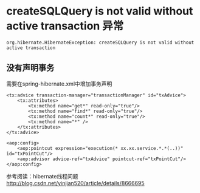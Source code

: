 # createSQLQuery is not valid without active transaction 异常
	org.hibernate.HibernateException: createSQLQuery is not valid without active transaction

## 没有声明事务

需要在spring-hibernate.xml中增加事务声明

```
<tx:advice transaction-manager="transactionManager" id="txAdvice">
    <tx:attributes>
        <tx:method name="get*" read-only="true"/>
        <tx:method name="find*" read-only="true"/>
        <tx:method name="count*" read-only="true"/>
        <tx:method name="*" />
    </tx:attributes>
</tx:advice>

<aop:config>
    <aop:pointcut expression="execution(* xx.xx.service.*.*(..))" id="txPointCut"/>
    <aop:advisor advice-ref="txAdvice" pointcut-ref="txPointCut"/>
</aop:config>

```


参考阅读：hibernate线程问题
http://blog.csdn.net/yinjian520/article/details/8666695

